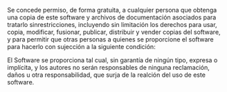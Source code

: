 Se concede permiso, de forma gratuita, a cualquier persona que obtenga una copia de este software y archivos de documentación asociados para tratarlo sinrestricciones, incluyendo sin limitación los derechos para usar, copia, modificar, fusionar, publicar, distribuir y vender copias del software, y para permitir que otras personas a quienes se proporcione el software para hacerlo con sujección a la siguiente condición:

El Software se proporciona tal cual, sin garantía de ningún tipo, expresa o implícita, y los autores no serán responsables de ninguna reclamación, daños u otra responsabilidad, que surja de la realción del uso de este software.